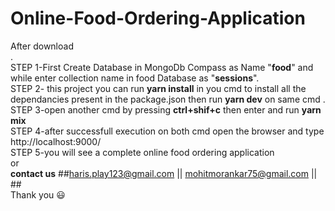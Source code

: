 # Online-Food-Ordering-Application
After download<br />.<br />
STEP 1-First Create Database in MongoDb Compass as Name "**food**" and while enter collection name in food Database as "**sessions**".<br />
STEP 2- this project you can run **yarn install** in you cmd to install all the dependancies present in the package.json then run **yarn dev** on same cmd .<br />
STEP 3-open another cmd by pressing **ctrl+shif+c** then enter and run **yarn mix** <br />
STEP 4-after successfull execution on both cmd open the browser and type http://localhost:9000/ <br />
STEP 5-you will see a complete online food ordering application <br />
   or   <br />    **contact us**                    ##haris.play123@gmail.com || mohitmorankar75@gmail.com || ##<br />
Thank you :smiley:<br />
